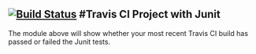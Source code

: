 [![Build Status](https://travis-ci.org/karanslala/cse110lab4.svg?branch=master)](https://travis-ci.org/karanslala/cse110lab4)
#Travis CI Project with Junit
----------
The module above will show whether your most recent Travis CI build has passed or failed the Junit tests.
